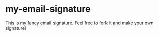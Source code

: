 # my-email-signature
This is my fancy email signature. Feel free to fork it and make your own signature!
